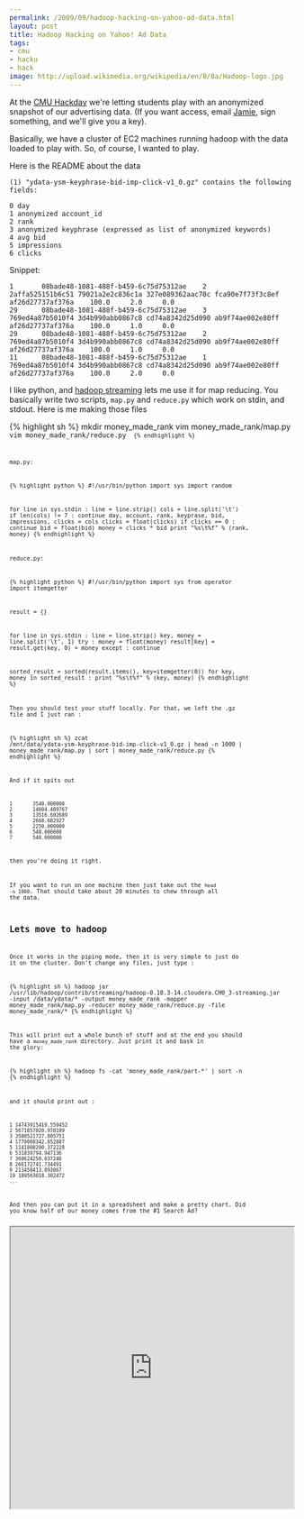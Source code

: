 ```yaml
--- 
permalink: /2009/09/hadoop-hacking-on-yahoo-ad-data.html
layout: post
title: Hadoop Hacking on Yahoo! Ad Data
tags: 
- cmu
- hacku
- hack
image: http://upload.wikimedia.org/wikipedia/en/8/8a/Hadoop-logo.jpg
---
```

At the <a href="http://developer.yahoo.com/hacku/cmu.html">CMU Hackday</a> we're letting students play with an anonymized snapshot of our advertising data. (If you want access, email <a href="mailto:jamieloc [NOSPAM] yahoo-inc.com?subject=Can I have the Yahoo hadoop data, please&body=Can you send me the thing to sign please.">Jamie</a>, sign something, and we'll give you a key).

Basically, we have a cluster of EC2 machines running hadoop with the data loaded to play with. So, of course, I wanted to play. 

Here is the README about the data

    (1) "ydata-ysm-keyphrase-bid-imp-click-v1_0.gz" contains the following fields:

    0 day
    1 anonymized account_id
    2 rank
    3 anonymized keyphrase (expressed as list of anonymized keywords)
    4 avg bid
    5 impressions
    6 clicks

Snippet:

    1       08bade48-1081-488f-b459-6c75d75312ae    2       2affa525151b6c51 79021a2e2c836c1a 327e089362aac70c fca90e7f73f3c8ef af26d27737af376a    100.0     2.0     0.0
    29      08bade48-1081-488f-b459-6c75d75312ae    3       769ed4a87b5010f4 3d4b990abb0867c8 cd74a8342d25d090 ab9f74ae002e80ff af26d27737af376a    100.0     1.0     0.0
    29      08bade48-1081-488f-b459-6c75d75312ae    2       769ed4a87b5010f4 3d4b990abb0867c8 cd74a8342d25d090 ab9f74ae002e80ff af26d27737af376a    100.0     1.0     0.0
    11      08bade48-1081-488f-b459-6c75d75312ae    1       769ed4a87b5010f4 3d4b990abb0867c8 cd74a8342d25d090 ab9f74ae002e80ff af26d27737af376a    100.0     2.0     0.0

I like python, and <a href="http://hadoop.apache.org/common/docs/current/streaming.html">hadoop streaming</a> lets me use it for map reducing. You basically write two scripts, <code>map.py</code> and <code>reduce.py</code> which work on stdin, and stdout. Here is me making those files

{% highlight sh %}
mkdir money_made_rank
vim money_made_rank/map.py
<code it>
vim money_made_rank/reduce.py
<code it>
{% endhighlight %}

map.py:

{% highlight python %}
#!/usr/bin/python
import sys
import random

for line in sys.stdin :
 line = line.strip()
 cols = line.split('\t')
 if len(cols) != 7 :
  continue
 day, account, rank, keyprase, bid, impressions, clicks = cols
 clicks = float(clicks)
 if clicks == 0 :
  continue
 bid = float(bid)
 money = clicks * bid
 print "%s\t%f" % (rank, money)
{% endhighlight %}

reduce.py:

{% highlight python %}
#!/usr/bin/python
import sys
from operator import itemgetter

result = {}

for line in sys.stdin :
 line = line.strip()
 key, money = line.split('\t', 1)
 try :
  money = float(money)
  result[key] = result.get(key, 0) + money
 except :
  continue
 
sorted_result = sorted(result.items(), key=itemgetter(0))
for key, money in sorted_result :
 print "%s\t%f" % (key, money)
{% endhighlight %}

Then you should test your stuff locally. For that, we left the .gz file and I just ran :

{% highlight sh %}
zcat /mnt/data/ydata-ysm-keyphrase-bid-imp-click-v1_0.gz | head -n 1000 | money_made_rank/map.py | sort | money_made_rank/reduce.py
{% endhighlight %}

And if it spits out

    1       3540.000000
    2       14604.489767
    3       13516.602689
    4       2668.682927
    5       2250.000000
    6       540.000000
    7       540.000000

then you're doing it right. 

If you want to run on one machine then just take out the <code>head -n 1000</code>. That should take about 20 minutes to chew through all the data.

## Lets move to hadoop

Once it works in the piping mode, then it is very simple to just do it on the cluster. Don't change any files, just type :

{% highlight sh %}
hadoop jar /usr/lib/hadoop/contrib/streaming/hadoop-0.18.3-14.cloudera.CH0_3-streaming.jar 
  -input /data/ydata/* 
  -output money_made_rank 
  -mapper money_made_rank/map.py 
  -reducer money_made_rank/reduce.py 
  -file money_made_rank/*
{% endhighlight %}

This will print out a whole bunch of stuff and at the end you should have a `money_made_rank` directory. Just print it and bask in the glory:

{% highlight sh %}
hadoop fs -cat 'money_made_rank/part-*' | sort -n
{% endhighlight %}

and it should print out :

    1 14743915410.559452
    2 5671857020.978109
    3 3580521727.805751
    4 1770068342.652887
    5 1141008200.372228
    6 531839794.947136
    7 360624250.037246
    8 266172741.734491
    9 213458413.893067
    10 189563018.302472
    ...

And then you can put it in a spreadsheet and make a pretty chart. Did you know half of our money comes from the #1 Search Ad?

<iframe src="http://spreadsheets.google.com/pub?key=tK-7SP4HSyN4F9Z91MVyR_Q&gid=1" style="height:500px; width: 100%">?</iframe>
